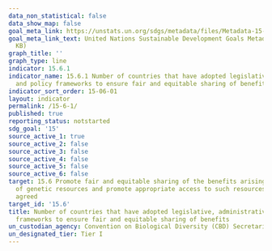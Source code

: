 ```yaml
---
data_non_statistical: false
data_show_map: false
goal_meta_link: https://unstats.un.org/sdgs/metadata/files/Metadata-15-06-01.pdf
goal_meta_link_text: United Nations Sustainable Development Goals Metadata (PDF 215
  KB)
graph_title: ''
graph_type: line
indicator: 15.6.1
indicator_name: 15.6.1 Number of countries that have adopted legislative, administrative
  and policy frameworks to ensure fair and equitable sharing of benefits
indicator_sort_order: 15-06-01
layout: indicator
permalink: /15-6-1/
published: true
reporting_status: notstarted
sdg_goal: '15'
source_active_1: true
source_active_2: false
source_active_3: false
source_active_4: false
source_active_5: false
source_active_6: false
target: 15.6 Promote fair and equitable sharing of the benefits arising from the utilization
  of genetic resources and promote appropriate access to such resources, as internationally
  agreed
target_id: '15.6'
title: Number of countries that have adopted legislative, administrative and policy
  frameworks to ensure fair and equitable sharing of benefits
un_custodian_agency: Convention on Biological Diversity (CBD) Secretariat
un_designated_tier: Tier I
---
```


